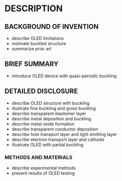 # DESCRIPTION

## BACKGROUND OF INVENTION

- describe OLED limitations
- motivate buckled structure
- summarize prior art

## BRIEF SUMMARY

- introduce OLED device with quasi-periodic buckling

## DETAILED DISCLOSURE

- describe OLED structure with buckling
- illustrate fine buckling and gross buckling
- describe transparent elastomer layer
- describe metal deposition and buckling
- describe metal oxide formation
- describe transparent conductor deposition
- describe hole transport layer and light emitting layer
- describe electron transport layer and cathode
- illustrate OLED with partial buckling

### METHODS AND MATERIALS

- describe experimental methods
- present results of OLED testing

